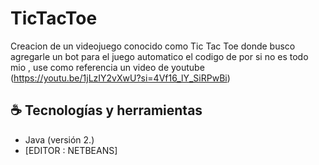 # TicTacToe
Creacion de un videojuego conocido como Tic Tac Toe donde busco agregarle un bot para el juego automatico
el codigo de por si no es todo mio , use como referencia un video de youtube (https://youtu.be/1jLzIY2vXwU?si=4Vf16_lY_SiRPwBi)

## ☕ Tecnologías y herramientas
- Java (versión 2.)
- [EDITOR : NETBEANS]

